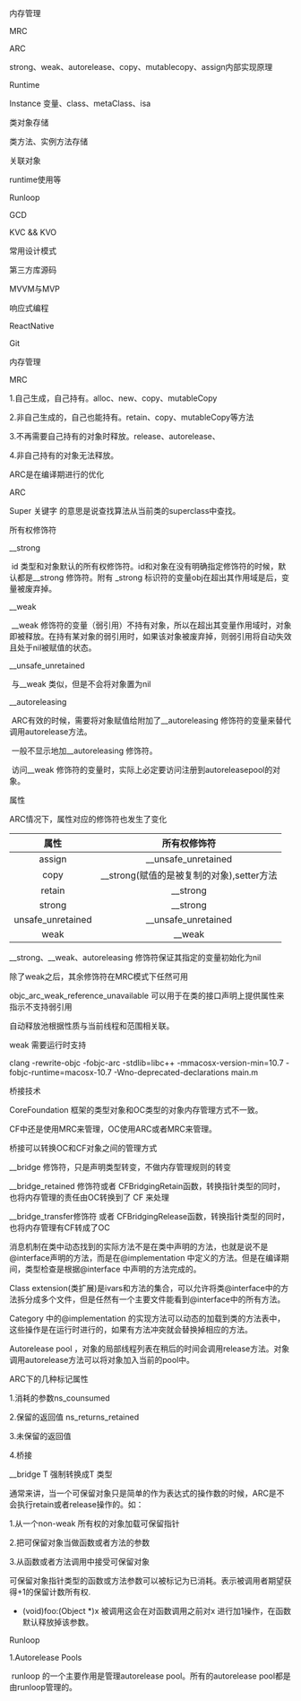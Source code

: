 内存管理

MRC

ARC

strong、weak、autorelease、copy、mutablecopy、assign内部实现原理





Runtime

Instance 变量、class、metaClass、isa

类对象存储

类方法、实例方法存储

关联对象

runtime使用等



Runloop



GCD



KVC && KVO

常用设计模式

第三方库源码

MVVM与MVP

响应式编程

ReactNative

Git







内存管理

MRC

1.自己生成，自己持有。alloc、new、copy、mutableCopy

2.非自己生成的，自己也能持有。retain、copy、mutableCopy等方法

3.不再需要自己持有的对象时释放。release、autorelease、

4.非自己持有的对象无法释放。



ARC是在编译期进行的优化



ARC

Super 关键字 的意思是说查找算法从当前类的superclass中查找。

所有权修饰符

  __strong

​	id 类型和对象默认的所有权修饰符。id和对象在没有明确指定修饰符的时候，默认都是__strong 修饰符。附有 _strong 标识符的变量obj在超出其作用域是后，变量被废弃掉。

  __weak

​	__weak 修饰符的变量（弱引用）不持有对象，所以在超出其变量作用域时，对象即被释放。在持有某对象的弱引用时，如果该对象被废弃掉，则弱引用将自动失效且处于nil被赋值的状态。

  __unsafe_unretained

​	与__weak 类似，但是不会将对象置为nil

__autoreleasing 

​	ARC有效的时候，需要将对象赋值给附加了__autoreleasing 修饰符的变量来替代调用autorelease方法。

​	一般不显示地加__autoreleasing 修饰符。

​	访问__weak 修饰符的变量时，实际上必定要访问注册到autoreleasepool的对象。



属性

ARC情况下，属性对应的修饰符也发生了变化

|       属性        |               所有权修饰符                |
| :---------------: | :---------------------------------------: |
|      assign       |            __unsafe_unretained            |
|       copy        | __strong(赋值的是被复制的对象),setter方法 |
|      retain       |                 __strong                  |
|      strong       |                 __strong                  |
| unsafe_unretained |            __unsafe_unretained            |
|       weak        |                  __weak                   |

__strong、__weak、autoreleasing 修饰符保证其指定的变量初始化为nil

除了weak之后，其余修饰符在MRC模式下任然可用

objc_arc_weak_reference_unavailable 可以用于在类的接口声明上提供属性来指示不支持弱引用

自动释放池根据性质与当前线程和范围相关联。



weak 需要运行时支持

clang -rewrite-objc -fobjc-arc -stdlib=libc++ -mmacosx-version-min=10.7 -fobjc-runtime=macosx-10.7 -Wno-deprecated-declarations main.m



桥接技术

CoreFoundation 框架的类型对象和OC类型的对象内存管理方式不一致。

CF中还是使用MRC来管理，OC使用ARC或者MRC来管理。

桥接可以转换OC和CF对象之间的管理方式

 __bridge 修饰符，只是声明类型转变，不做内存管理规则的转变

 __bridge_retained 修饰符或者 CFBridgingRetain函数，转换指针类型的同时，也将内存管理的责任由OC转换到了 CF 来处理

__bridge_transfer修饰符 或者 CFBridgingRelease函数，转换指针类型的同时，也将内存管理有CF转成了OC





消息机制在类中动态找到的实际方法不是在类中声明的方法，也就是说不是@interface声明的方法，而是在@implementation 中定义的方法。但是在编译期间，类型检查是根据@interface 中声明的方法完成的。



Class extension(类扩展)是ivars和方法的集合，可以允许将类@interface中的方法拆分成多个文件，但是任然有一个主要文件能看到@interface中的所有方法。

Category 中的@implementation 的实现方法可以动态的加载到类的方法表中，这些操作是在运行时进行的，如果有方法冲突就会替换掉相应的方法。



Autorelease pool ，对象的局部线程列表在稍后的时间会调用release方法。对象调用autorelease方法可以将对象加入当前的pool中。



ARC下的几种标记属性

1.消耗的参数ns_counsumed 

2.保留的返回值 ns_returns_retained

3.未保留的返回值  

4.桥接

  __bridge T 强制转换成T 类型



通常来讲，当一个可保留对象只是简单的作为表达式的操作数的时候，ARC是不会执行retain或者release操作的。如：

1.从一个non-weak 所有权的对象加载可保留指针

2.把可保留对象当做函数或者方法的参数

3.从函数或者方法调用中接受可保留对象

可保留对象指针类型的函数或方法参数可以被标记为已消耗。表示被调用者期望获得+1的保留计数所有权. 

- (void)foo:(Object *)x  被调用这会在对函数调用之前对x 进行加1操作，在函数默认释放掉该参数。



Runloop

1.Autorelease Pools

​	runloop 的一个主要作用是管理autorelease pool。所有的autorelease pool都是由runloop管理的。

